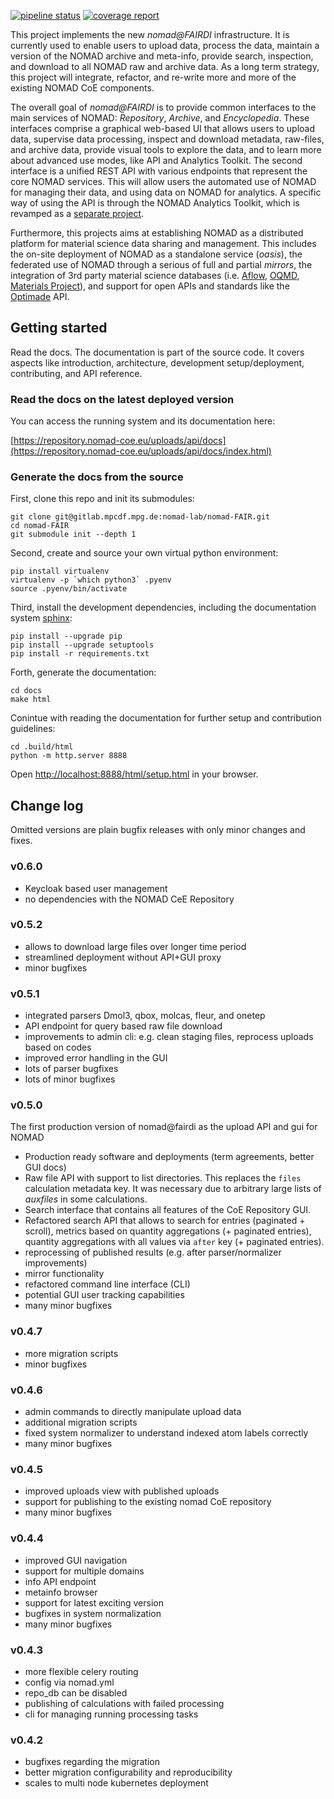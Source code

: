 [![pipeline status](https://gitlab.mpcdf.mpg.de/nomad-lab/nomad-FAIR/badges/master/pipeline.svg)](https://gitlab.mpcdf.mpg.de/nomad-lab/nomad-FAIR/commits/master)
[![coverage report](https://gitlab.mpcdf.mpg.de/nomad-lab/nomad-FAIR/badges/master/coverage.svg)](https://gitlab.mpcdf.mpg.de/nomad-lab/nomad-FAIR/commits/master)

This project implements the new *nomad@FAIRDI* infrastructure. It is currently used
to enable users to upload data, process the data, maintain a version of the NOMAD
archive and meta-info, provide search, inspection, and download to all NOMAD raw and
archive data. As a long term strategy, this project will integrate, refactor, and re-write
more and more of the existing NOMAD CoE components.

The overall goal of *nomad@FAIRDI* is to provide common interfaces to the main services of NOMAD:
*Repository*, *Archive*, and *Encyclopedia*. These interfaces comprise a graphical web-based
UI that allows users to upload data, supervise data processing, inspect and download
metadata, raw-files, and archive data, provide visual tools to explore the data, and
to learn more about advanced use modes, like API and Analytics Toolkit. The second interface
is a unified REST API with various endpoints that represent the core NOMAD services.
This will allow users the automated use of NOMAD for managing their data, and using
data on NOMAD for analytics. A specific way of using the API is through the NOMAD
Analytics Toolkit, which is revamped as a
[separate project](https://gitlab.mpcdf.mpg.de/nomad-lab/analytics-jupyterhub).

Furthermore, this projects aims at establishing NOMAD as a distributed platform for
material science data sharing and management. This includes the on-site deployment of
NOMAD as a standalone service (*oasis*), the federated use of NOMAD through a
serious of full and partial *mirrors*, the integration of 3rd party material science
databases (i.e. [Aflow](http://www.aflow.org/), [OQMD](http://oqmd.org/),
[Materials Project](https://materialsproject.org/)), and support for open APIs and
standards like the [Optimade](http://www.optimade.org/) API.

## Getting started

Read the docs. The documentation is part of the source code. It covers aspects like
introduction, architecture, development setup/deployment, contributing, and API reference.

### Read the docs on the latest deployed version

You can access the running system and its documentation here:

[https://repository.nomad-coe.eu/uploads/api/docs](https://repository.nomad-coe.eu/uploads/api/docs/index.html)

### Generate the docs from the source

First, clone this repo and init its submodules:
```
git clone git@gitlab.mpcdf.mpg.de:nomad-lab/nomad-FAIR.git
cd nomad-FAIR
git submodule init --depth 1
```

Second, create and source your own virtual python environment:
```
pip install virtualenv
virtualenv -p `which python3` .pyenv
source .pyenv/bin/activate
```

Third, install the development dependencies, including the documentation system
[sphinx](http://www.sphinx-doc.org/en/master/index.html):
```
pip install --upgrade pip
pip install --upgrade setuptools
pip install -r requirements.txt
```

Forth, generate the documentation:
```
cd docs
make html
```

Conintue with reading the documentation for further setup and contribution guidelines:
```
cd .build/html
python -m http.server 8888
```
Open [http://localhost:8888/html/setup.html](http://localhost:8888/html/setup.html) in
your browser.

## Change log
Omitted versions are plain bugfix releases with only minor changes and fixes.

### v0.6.0
- Keycloak based user management
- no dependencies with the NOMAD CeE Repository

### v0.5.2
- allows to download large files over longer time period
- streamlined deployment without API+GUI proxy
- minor bugfixes

### v0.5.1
- integrated parsers Dmol3, qbox, molcas, fleur, and onetep
- API endpoint for query based raw file download
- improvements to admin cli: e.g. clean staging files, reprocess uploads based on codes
- improved error handling in the GUI
- lots of parser bugfixes
- lots of minor bugfixes

### v0.5.0
The first production version of nomad@fairdi as the upload API and gui for NOMAD
- Production ready software and deployments (term agreements, better GUI docs)
- Raw file API with support to list directories. This replaces the `files` calculation
  metadata key. It was necessary due to arbitrary large lists of *auxfiles* in some
  calculations.
- Search interface that contains all features of the CoE Repository GUI.
- Refactored search API that allows to search for entries (paginated + scroll),
  metrics based on quantity aggregations (+ paginated entries), quantity aggregations
  with all values via `after` key (+ paginated entries).
- reprocessing of published results (e.g. after parser/normalizer improvements)
- mirror functionality
- refactored command line interface (CLI)
- potential GUI user tracking capabilities
- many minor bugfixes

### v0.4.7
- more migration scripts
- minor bugfixes

### v0.4.6
- admin commands to directly manipulate upload data
- additional migration scripts
- fixed system normalizer to understand indexed atom labels correctly
- many minor bugfixes

### v0.4.5
- improved uploads view with published uploads
- support for publishing to the existing nomad CoE repository
- many minor bugfixes

### v0.4.4
- improved GUI navigation
- support for multiple domains
- info API endpoint
- metainfo browser
- support for latest exciting version
- bugfixes in system normalization
- many minor bugfixes

### v0.4.3
- more flexible celery routing
- config via nomad.yml
- repo_db can be disabled
- publishing of calculations with failed processing
- cli for managing running processing tasks

### v0.4.2
- bugfixes regarding the migration
- better migration configurability and reproducibility
- scales to multi node kubernetes deployment
